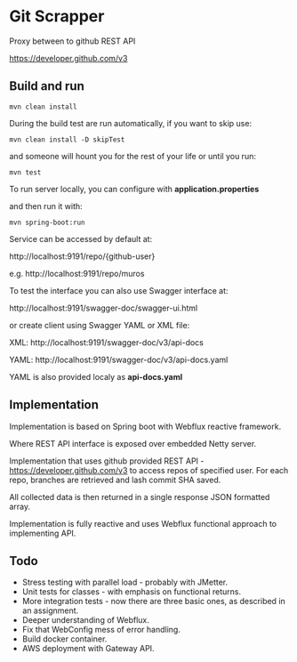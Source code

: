 # Git Scrapper

Proxy between to github REST API 

https://developer.github.com/v3


## Build and run

    mvn clean install

During the build test are run automatically, if you want to skip use:

    mvn clean install -D skipTest

and someone will hount you for the rest of your life or until you run:

    mvn test

To run server locally, you can configure with **application.properties**

and then run it with:

    mvn spring-boot:run

Service can be accessed by default at:

http://localhost:9191/repo/{github-user}

e.g. http://localhost:9191/repo/muros

To test the interface you can also use Swagger interface at:

http://localhost:9191/swagger-doc/swagger-ui.html

or create client using Swagger YAML or XML file:

XML:
http://localhost:9191/swagger-doc/v3/api-docs

YAML:
http://localhost:9191/swagger-doc/v3/api-docs.yaml

YAML is also provided localy as **api-docs.yaml**

## Implementation

Implementation is based on Spring boot with Webflux reactive framework.

Where REST API interface is exposed over embedded Netty server.

Implementation that uses github provided REST API - https://developer.github.com/v3 to access
repos of specified user. For each repo, branches are retrieved and lash commit SHA saved.

All collected data is then returned in a single response JSON formatted array.

Implementation is fully reactive and uses Webflux functional approach to implementing API.

## Todo

- Stress testing with parallel load - probably with JMetter.
- Unit tests for classes - with emphasis on functional returns.
- More integration tests - now there are three basic ones, as described in an assignment.
- Deeper understanding of Webflux.
- Fix that WebConfig mess of error handling.
- Build docker container.
- AWS deployment with Gateway API.


